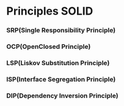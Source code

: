 # Principles SOLID

### SRP(Single Responsibility Principle)
### OCP(OpenClosed Principle)
### LSP(Liskov Substitution Principle)
### ISP(Interface Segregation Principle)
### DIP(Dependency Inversion Principle)